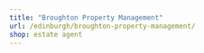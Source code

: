 ```yaml
---
title: "Broughton Property Management"
url: /edinburgh/broughton-property-management/
shop: estate agent
---
```

